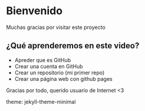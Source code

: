 # Bienvenido
Muchas gracias por visitar este proyecto

## ¿Qué aprenderemos en este video?
- Apreder que es GitHub
- Crear una cuenta en GitHub
- Crear un repositorio (mi primer repo)
- Crear una página web con github pages

Gracias por todo, querido usuario de Internet <3

theme: jekyll-theme-minimal
